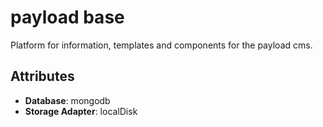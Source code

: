 # payload base

Platform for information, templates and components for the payload cms.

## Attributes

- **Database**: mongodb
- **Storage Adapter**: localDisk
